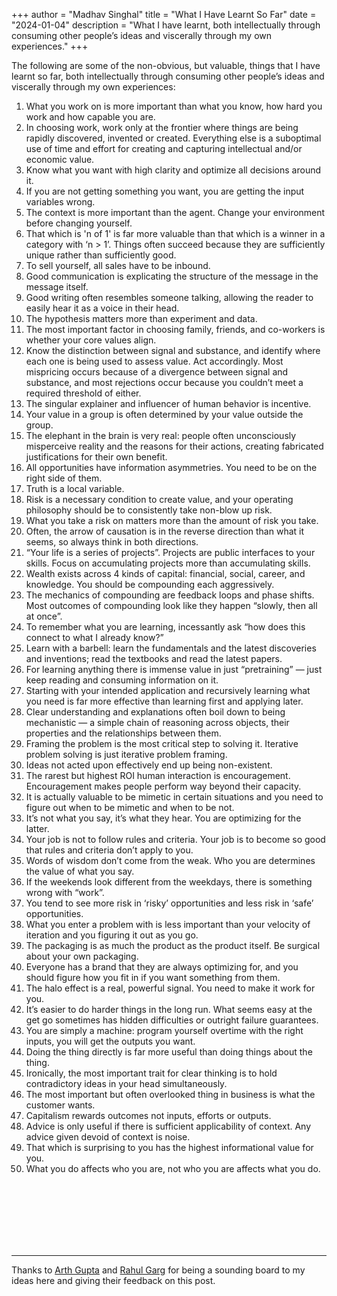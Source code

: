 +++
author = "Madhav Singhal"
title = "What I Have Learnt So Far"
date = "2024-01-04"
description = "What I have learnt, both intellectually through consuming other people’s ideas and viscerally through my own experiences."
+++


The following are some of the non-obvious, but valuable, things that I have learnt so far, both intellectually through consuming other people’s ideas and viscerally through my own experiences:

1. What you work on is more important than what you know, how hard you work and how capable you are. 
2. In choosing work, work only at the frontier where things are being rapidly discovered, invented or created. Everything else is a suboptimal use of time and effort for creating and capturing intellectual and/or economic value.
3. Know what you want with high clarity and optimize all decisions around it.
4. If you are not getting something you want, you are getting the input variables wrong. 
5. The context is more important than the agent. Change your environment before changing yourself.
6. That which is 'n of 1' is far more valuable than that which is a winner in a category with ‘n > 1’. Things often succeed because they are sufficiently unique rather than sufficiently good. 
7. To sell yourself, all sales have to be inbound. 
8. Good communication is explicating the structure of the message in the message itself.
9. Good writing often resembles someone talking, allowing the reader to easily hear it as a voice in their head.
10. The hypothesis matters more than experiment and data.
11. The most important factor in choosing family, friends, and co-workers is whether your core values align.
12. Know the distinction between signal and substance, and identify where each one is being used to assess value. Act accordingly. Most mispricing occurs because of a divergence between signal and substance, and most rejections occur because you couldn’t meet a required threshold of either.
13. The singular explainer and influencer of human behavior is incentive.
14. Your value in a group is often determined by your value outside the group.
15. The elephant in the brain is very real: people often unconsciously misperceive reality and the reasons for their actions, creating fabricated justifications for their own benefit. 
16. All opportunities have information asymmetries. You need to be on the right side of them. 
17. Truth is a local variable.
18. Risk is a necessary condition to create value, and your operating philosophy should be to consistently take non-blow up risk.
19. What you take a risk on matters more than the amount of risk you take.
20. Often, the arrow of causation is in the reverse direction than what it seems, so always think in both directions. 
21. “Your life is a series of projects”. Projects are public interfaces to your skills. Focus on accumulating projects more than accumulating skills.
22. Wealth exists across 4 kinds of capital: financial, social, career, and knowledge. You should be compounding each aggressively. 
23. The mechanics of compounding are feedback loops and phase shifts. Most outcomes of compounding look like they happen “slowly, then all at once”. 
24. To remember what you are learning, incessantly ask “how does this connect to what I already know?”
25. Learn with a barbell: learn the fundamentals and the latest discoveries and inventions; read the textbooks and read the latest papers. 
26. For learning anything there is immense value in just “pretraining” — just keep reading and consuming information on it. 
27. Starting with your intended application and recursively learning what you need is far more effective than learning first and applying later. 
28. Clear understanding and explanations often boil down to being mechanistic — a simple chain of reasoning across objects, their properties and the relationships between them.
29. Framing the problem is the most critical step to solving it. Iterative problem solving is just iterative problem framing. 
30. Ideas not acted upon effectively end up being non-existent.
31. The rarest but highest ROI human interaction is encouragement. Encouragement makes people perform way beyond their capacity.
32. It is actually valuable to be mimetic in certain situations and you need to figure out when to be mimetic and when to be not.
33. It’s not what you say, it’s what they hear. You are optimizing for the latter.
34. Your job is not to follow rules and criteria. Your job is to become so good that rules and criteria don’t apply to you. 
35. Words of wisdom don’t come from the weak. Who you are determines the value of what you say.
36. If the weekends look different from the weekdays, there is something wrong with “work”.
37. You tend to see more risk in ‘risky’ opportunities and less risk in ‘safe’ opportunities.
38. What you enter a problem with is less important than your velocity of iteration and you figuring it out as you go. 
39. The packaging is as much the product as the product itself. Be surgical about your own packaging.
40. Everyone has a brand that they are always optimizing for, and you should figure how you fit in if you want something from them.
41. The halo effect is a real, powerful signal. You need to make it work for you. 
42. It’s easier to do harder things in the long run. What seems easy at the get go sometimes has hidden difficulties or outright failure guarantees. 
43. You are simply a machine: program yourself overtime with the right inputs, you will get the outputs you want. 
44. Doing the thing directly is far more useful than doing things about the thing.
45. Ironically, the most important trait for clear thinking is to hold contradictory ideas in your head simultaneously.
46. The most important but often overlooked thing in business is what the customer wants.
47. Capitalism rewards outcomes not inputs, efforts or outputs. 
48. Advice is only useful if there is sufficient applicability of context. Any advice given devoid of context is noise.
49. That which is surprising to you has the highest informational value for you.
50. What you do affects who you are, not who you are affects what you do. 

<br>
<br>
<br>
<br>
<br>
<br>

---


 
  
Thanks to [Arth Gupta](https://twitter.com/arthgupta) and [Rahul Garg](https://twitter.com/rgxai?lang=en) for being a sounding board to my ideas here and giving their feedback on this post.

